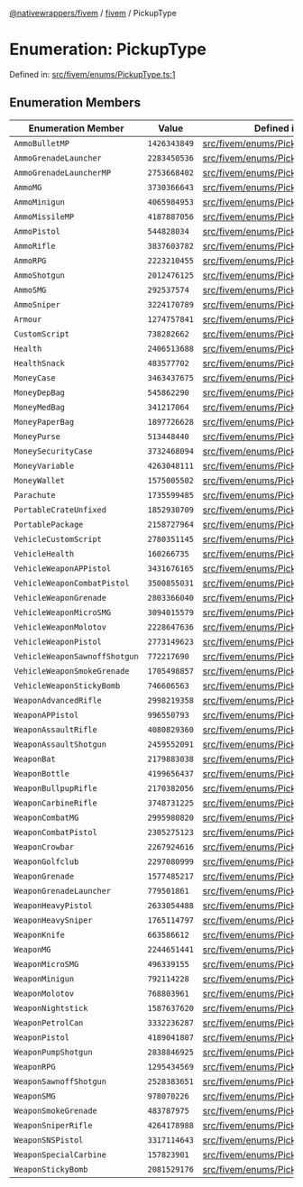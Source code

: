 [@nativewrappers/fivem](../../README.md) / [fivem](../README.md) / PickupType

# Enumeration: PickupType

Defined in: [src/fivem/enums/PickupType.ts:1](https://github.com/nativewrappers/nativewrappers/blob/b3515708998f90e7d7096e3fffccb36c69d6b942/src/fivem/enums/PickupType.ts#L1)

## Enumeration Members

| Enumeration Member | Value | Defined in |
| ------ | ------ | ------ |
| <a id="ammobulletmp"></a> `AmmoBulletMP` | `1426343849` | [src/fivem/enums/PickupType.ts:71](https://github.com/nativewrappers/nativewrappers/blob/b3515708998f90e7d7096e3fffccb36c69d6b942/src/fivem/enums/PickupType.ts#L71) |
| <a id="ammogrenadelauncher"></a> `AmmoGrenadeLauncher` | `2283450536` | [src/fivem/enums/PickupType.ts:67](https://github.com/nativewrappers/nativewrappers/blob/b3515708998f90e7d7096e3fffccb36c69d6b942/src/fivem/enums/PickupType.ts#L67) |
| <a id="ammogrenadelaunchermp"></a> `AmmoGrenadeLauncherMP` | `2753668402` | [src/fivem/enums/PickupType.ts:72](https://github.com/nativewrappers/nativewrappers/blob/b3515708998f90e7d7096e3fffccb36c69d6b942/src/fivem/enums/PickupType.ts#L72) |
| <a id="ammomg"></a> `AmmoMG` | `3730366643` | [src/fivem/enums/PickupType.ts:63](https://github.com/nativewrappers/nativewrappers/blob/b3515708998f90e7d7096e3fffccb36c69d6b942/src/fivem/enums/PickupType.ts#L63) |
| <a id="ammominigun"></a> `AmmoMinigun` | `4065984953` | [src/fivem/enums/PickupType.ts:69](https://github.com/nativewrappers/nativewrappers/blob/b3515708998f90e7d7096e3fffccb36c69d6b942/src/fivem/enums/PickupType.ts#L69) |
| <a id="ammomissilemp"></a> `AmmoMissileMP` | `4187887056` | [src/fivem/enums/PickupType.ts:70](https://github.com/nativewrappers/nativewrappers/blob/b3515708998f90e7d7096e3fffccb36c69d6b942/src/fivem/enums/PickupType.ts#L70) |
| <a id="ammopistol"></a> `AmmoPistol` | `544828034` | [src/fivem/enums/PickupType.ts:61](https://github.com/nativewrappers/nativewrappers/blob/b3515708998f90e7d7096e3fffccb36c69d6b942/src/fivem/enums/PickupType.ts#L61) |
| <a id="ammorifle"></a> `AmmoRifle` | `3837603782` | [src/fivem/enums/PickupType.ts:64](https://github.com/nativewrappers/nativewrappers/blob/b3515708998f90e7d7096e3fffccb36c69d6b942/src/fivem/enums/PickupType.ts#L64) |
| <a id="ammorpg"></a> `AmmoRPG` | `2223210455` | [src/fivem/enums/PickupType.ts:68](https://github.com/nativewrappers/nativewrappers/blob/b3515708998f90e7d7096e3fffccb36c69d6b942/src/fivem/enums/PickupType.ts#L68) |
| <a id="ammoshotgun"></a> `AmmoShotgun` | `2012476125` | [src/fivem/enums/PickupType.ts:65](https://github.com/nativewrappers/nativewrappers/blob/b3515708998f90e7d7096e3fffccb36c69d6b942/src/fivem/enums/PickupType.ts#L65) |
| <a id="ammosmg"></a> `AmmoSMG` | `292537574` | [src/fivem/enums/PickupType.ts:62](https://github.com/nativewrappers/nativewrappers/blob/b3515708998f90e7d7096e3fffccb36c69d6b942/src/fivem/enums/PickupType.ts#L62) |
| <a id="ammosniper"></a> `AmmoSniper` | `3224170789` | [src/fivem/enums/PickupType.ts:66](https://github.com/nativewrappers/nativewrappers/blob/b3515708998f90e7d7096e3fffccb36c69d6b942/src/fivem/enums/PickupType.ts#L66) |
| <a id="armour"></a> `Armour` | `1274757841` | [src/fivem/enums/PickupType.ts:9](https://github.com/nativewrappers/nativewrappers/blob/b3515708998f90e7d7096e3fffccb36c69d6b942/src/fivem/enums/PickupType.ts#L9) |
| <a id="customscript"></a> `CustomScript` | `738282662` | [src/fivem/enums/PickupType.ts:2](https://github.com/nativewrappers/nativewrappers/blob/b3515708998f90e7d7096e3fffccb36c69d6b942/src/fivem/enums/PickupType.ts#L2) |
| <a id="health"></a> `Health` | `2406513688` | [src/fivem/enums/PickupType.ts:7](https://github.com/nativewrappers/nativewrappers/blob/b3515708998f90e7d7096e3fffccb36c69d6b942/src/fivem/enums/PickupType.ts#L7) |
| <a id="healthsnack"></a> `HealthSnack` | `483577702` | [src/fivem/enums/PickupType.ts:8](https://github.com/nativewrappers/nativewrappers/blob/b3515708998f90e7d7096e3fffccb36c69d6b942/src/fivem/enums/PickupType.ts#L8) |
| <a id="moneycase"></a> `MoneyCase` | `3463437675` | [src/fivem/enums/PickupType.ts:10](https://github.com/nativewrappers/nativewrappers/blob/b3515708998f90e7d7096e3fffccb36c69d6b942/src/fivem/enums/PickupType.ts#L10) |
| <a id="moneydepbag"></a> `MoneyDepBag` | `545862290` | [src/fivem/enums/PickupType.ts:15](https://github.com/nativewrappers/nativewrappers/blob/b3515708998f90e7d7096e3fffccb36c69d6b942/src/fivem/enums/PickupType.ts#L15) |
| <a id="moneymedbag"></a> `MoneyMedBag` | `341217064` | [src/fivem/enums/PickupType.ts:13](https://github.com/nativewrappers/nativewrappers/blob/b3515708998f90e7d7096e3fffccb36c69d6b942/src/fivem/enums/PickupType.ts#L13) |
| <a id="moneypaperbag"></a> `MoneyPaperBag` | `1897726628` | [src/fivem/enums/PickupType.ts:17](https://github.com/nativewrappers/nativewrappers/blob/b3515708998f90e7d7096e3fffccb36c69d6b942/src/fivem/enums/PickupType.ts#L17) |
| <a id="moneypurse"></a> `MoneyPurse` | `513448440` | [src/fivem/enums/PickupType.ts:14](https://github.com/nativewrappers/nativewrappers/blob/b3515708998f90e7d7096e3fffccb36c69d6b942/src/fivem/enums/PickupType.ts#L14) |
| <a id="moneysecuritycase"></a> `MoneySecurityCase` | `3732468094` | [src/fivem/enums/PickupType.ts:11](https://github.com/nativewrappers/nativewrappers/blob/b3515708998f90e7d7096e3fffccb36c69d6b942/src/fivem/enums/PickupType.ts#L11) |
| <a id="moneyvariable"></a> `MoneyVariable` | `4263048111` | [src/fivem/enums/PickupType.ts:12](https://github.com/nativewrappers/nativewrappers/blob/b3515708998f90e7d7096e3fffccb36c69d6b942/src/fivem/enums/PickupType.ts#L12) |
| <a id="moneywallet"></a> `MoneyWallet` | `1575005502` | [src/fivem/enums/PickupType.ts:16](https://github.com/nativewrappers/nativewrappers/blob/b3515708998f90e7d7096e3fffccb36c69d6b942/src/fivem/enums/PickupType.ts#L16) |
| <a id="parachute"></a> `Parachute` | `1735599485` | [src/fivem/enums/PickupType.ts:4](https://github.com/nativewrappers/nativewrappers/blob/b3515708998f90e7d7096e3fffccb36c69d6b942/src/fivem/enums/PickupType.ts#L4) |
| <a id="portablecrateunfixed"></a> `PortableCrateUnfixed` | `1852930709` | [src/fivem/enums/PickupType.ts:6](https://github.com/nativewrappers/nativewrappers/blob/b3515708998f90e7d7096e3fffccb36c69d6b942/src/fivem/enums/PickupType.ts#L6) |
| <a id="portablepackage"></a> `PortablePackage` | `2158727964` | [src/fivem/enums/PickupType.ts:5](https://github.com/nativewrappers/nativewrappers/blob/b3515708998f90e7d7096e3fffccb36c69d6b942/src/fivem/enums/PickupType.ts#L5) |
| <a id="vehiclecustomscript"></a> `VehicleCustomScript` | `2780351145` | [src/fivem/enums/PickupType.ts:3](https://github.com/nativewrappers/nativewrappers/blob/b3515708998f90e7d7096e3fffccb36c69d6b942/src/fivem/enums/PickupType.ts#L3) |
| <a id="vehiclehealth"></a> `VehicleHealth` | `160266735` | [src/fivem/enums/PickupType.ts:60](https://github.com/nativewrappers/nativewrappers/blob/b3515708998f90e7d7096e3fffccb36c69d6b942/src/fivem/enums/PickupType.ts#L60) |
| <a id="vehicleweaponappistol"></a> `VehicleWeaponAPPistol` | `3431676165` | [src/fivem/enums/PickupType.ts:53](https://github.com/nativewrappers/nativewrappers/blob/b3515708998f90e7d7096e3fffccb36c69d6b942/src/fivem/enums/PickupType.ts#L53) |
| <a id="vehicleweaponcombatpistol"></a> `VehicleWeaponCombatPistol` | `3500855031` | [src/fivem/enums/PickupType.ts:52](https://github.com/nativewrappers/nativewrappers/blob/b3515708998f90e7d7096e3fffccb36c69d6b942/src/fivem/enums/PickupType.ts#L52) |
| <a id="vehicleweapongrenade"></a> `VehicleWeaponGrenade` | `2803366040` | [src/fivem/enums/PickupType.ts:56](https://github.com/nativewrappers/nativewrappers/blob/b3515708998f90e7d7096e3fffccb36c69d6b942/src/fivem/enums/PickupType.ts#L56) |
| <a id="vehicleweaponmicrosmg"></a> `VehicleWeaponMicroSMG` | `3094015579` | [src/fivem/enums/PickupType.ts:54](https://github.com/nativewrappers/nativewrappers/blob/b3515708998f90e7d7096e3fffccb36c69d6b942/src/fivem/enums/PickupType.ts#L54) |
| <a id="vehicleweaponmolotov"></a> `VehicleWeaponMolotov` | `2228647636` | [src/fivem/enums/PickupType.ts:59](https://github.com/nativewrappers/nativewrappers/blob/b3515708998f90e7d7096e3fffccb36c69d6b942/src/fivem/enums/PickupType.ts#L59) |
| <a id="vehicleweaponpistol"></a> `VehicleWeaponPistol` | `2773149623` | [src/fivem/enums/PickupType.ts:51](https://github.com/nativewrappers/nativewrappers/blob/b3515708998f90e7d7096e3fffccb36c69d6b942/src/fivem/enums/PickupType.ts#L51) |
| <a id="vehicleweaponsawnoffshotgun"></a> `VehicleWeaponSawnoffShotgun` | `772217690` | [src/fivem/enums/PickupType.ts:55](https://github.com/nativewrappers/nativewrappers/blob/b3515708998f90e7d7096e3fffccb36c69d6b942/src/fivem/enums/PickupType.ts#L55) |
| <a id="vehicleweaponsmokegrenade"></a> `VehicleWeaponSmokeGrenade` | `1705498857` | [src/fivem/enums/PickupType.ts:57](https://github.com/nativewrappers/nativewrappers/blob/b3515708998f90e7d7096e3fffccb36c69d6b942/src/fivem/enums/PickupType.ts#L57) |
| <a id="vehicleweaponstickybomb"></a> `VehicleWeaponStickyBomb` | `746606563` | [src/fivem/enums/PickupType.ts:58](https://github.com/nativewrappers/nativewrappers/blob/b3515708998f90e7d7096e3fffccb36c69d6b942/src/fivem/enums/PickupType.ts#L58) |
| <a id="weaponadvancedrifle"></a> `WeaponAdvancedRifle` | `2998219358` | [src/fivem/enums/PickupType.ts:29](https://github.com/nativewrappers/nativewrappers/blob/b3515708998f90e7d7096e3fffccb36c69d6b942/src/fivem/enums/PickupType.ts#L29) |
| <a id="weaponappistol"></a> `WeaponAPPistol` | `996550793` | [src/fivem/enums/PickupType.ts:20](https://github.com/nativewrappers/nativewrappers/blob/b3515708998f90e7d7096e3fffccb36c69d6b942/src/fivem/enums/PickupType.ts#L20) |
| <a id="weaponassaultrifle"></a> `WeaponAssaultRifle` | `4080829360` | [src/fivem/enums/PickupType.ts:27](https://github.com/nativewrappers/nativewrappers/blob/b3515708998f90e7d7096e3fffccb36c69d6b942/src/fivem/enums/PickupType.ts#L27) |
| <a id="weaponassaultshotgun"></a> `WeaponAssaultShotgun` | `2459552091` | [src/fivem/enums/PickupType.ts:34](https://github.com/nativewrappers/nativewrappers/blob/b3515708998f90e7d7096e3fffccb36c69d6b942/src/fivem/enums/PickupType.ts#L34) |
| <a id="weaponbat"></a> `WeaponBat` | `2179883038` | [src/fivem/enums/PickupType.ts:47](https://github.com/nativewrappers/nativewrappers/blob/b3515708998f90e7d7096e3fffccb36c69d6b942/src/fivem/enums/PickupType.ts#L47) |
| <a id="weaponbottle"></a> `WeaponBottle` | `4199656437` | [src/fivem/enums/PickupType.ts:50](https://github.com/nativewrappers/nativewrappers/blob/b3515708998f90e7d7096e3fffccb36c69d6b942/src/fivem/enums/PickupType.ts#L50) |
| <a id="weaponbullpuprifle"></a> `WeaponBullpupRifle` | `2170382056` | [src/fivem/enums/PickupType.ts:31](https://github.com/nativewrappers/nativewrappers/blob/b3515708998f90e7d7096e3fffccb36c69d6b942/src/fivem/enums/PickupType.ts#L31) |
| <a id="weaponcarbinerifle"></a> `WeaponCarbineRifle` | `3748731225` | [src/fivem/enums/PickupType.ts:28](https://github.com/nativewrappers/nativewrappers/blob/b3515708998f90e7d7096e3fffccb36c69d6b942/src/fivem/enums/PickupType.ts#L28) |
| <a id="weaponcombatmg"></a> `WeaponCombatMG` | `2995980820` | [src/fivem/enums/PickupType.ts:26](https://github.com/nativewrappers/nativewrappers/blob/b3515708998f90e7d7096e3fffccb36c69d6b942/src/fivem/enums/PickupType.ts#L26) |
| <a id="weaponcombatpistol"></a> `WeaponCombatPistol` | `2305275123` | [src/fivem/enums/PickupType.ts:19](https://github.com/nativewrappers/nativewrappers/blob/b3515708998f90e7d7096e3fffccb36c69d6b942/src/fivem/enums/PickupType.ts#L19) |
| <a id="weaponcrowbar"></a> `WeaponCrowbar` | `2267924616` | [src/fivem/enums/PickupType.ts:48](https://github.com/nativewrappers/nativewrappers/blob/b3515708998f90e7d7096e3fffccb36c69d6b942/src/fivem/enums/PickupType.ts#L48) |
| <a id="weapongolfclub"></a> `WeaponGolfclub` | `2297080999` | [src/fivem/enums/PickupType.ts:49](https://github.com/nativewrappers/nativewrappers/blob/b3515708998f90e7d7096e3fffccb36c69d6b942/src/fivem/enums/PickupType.ts#L49) |
| <a id="weapongrenade"></a> `WeaponGrenade` | `1577485217` | [src/fivem/enums/PickupType.ts:40](https://github.com/nativewrappers/nativewrappers/blob/b3515708998f90e7d7096e3fffccb36c69d6b942/src/fivem/enums/PickupType.ts#L40) |
| <a id="weapongrenadelauncher"></a> `WeaponGrenadeLauncher` | `779501861` | [src/fivem/enums/PickupType.ts:37](https://github.com/nativewrappers/nativewrappers/blob/b3515708998f90e7d7096e3fffccb36c69d6b942/src/fivem/enums/PickupType.ts#L37) |
| <a id="weaponheavypistol"></a> `WeaponHeavyPistol` | `2633054488` | [src/fivem/enums/PickupType.ts:22](https://github.com/nativewrappers/nativewrappers/blob/b3515708998f90e7d7096e3fffccb36c69d6b942/src/fivem/enums/PickupType.ts#L22) |
| <a id="weaponheavysniper"></a> `WeaponHeavySniper` | `1765114797` | [src/fivem/enums/PickupType.ts:36](https://github.com/nativewrappers/nativewrappers/blob/b3515708998f90e7d7096e3fffccb36c69d6b942/src/fivem/enums/PickupType.ts#L36) |
| <a id="weaponknife"></a> `WeaponKnife` | `663586612` | [src/fivem/enums/PickupType.ts:45](https://github.com/nativewrappers/nativewrappers/blob/b3515708998f90e7d7096e3fffccb36c69d6b942/src/fivem/enums/PickupType.ts#L45) |
| <a id="weaponmg"></a> `WeaponMG` | `2244651441` | [src/fivem/enums/PickupType.ts:25](https://github.com/nativewrappers/nativewrappers/blob/b3515708998f90e7d7096e3fffccb36c69d6b942/src/fivem/enums/PickupType.ts#L25) |
| <a id="weaponmicrosmg"></a> `WeaponMicroSMG` | `496339155` | [src/fivem/enums/PickupType.ts:23](https://github.com/nativewrappers/nativewrappers/blob/b3515708998f90e7d7096e3fffccb36c69d6b942/src/fivem/enums/PickupType.ts#L23) |
| <a id="weaponminigun"></a> `WeaponMinigun` | `792114228` | [src/fivem/enums/PickupType.ts:39](https://github.com/nativewrappers/nativewrappers/blob/b3515708998f90e7d7096e3fffccb36c69d6b942/src/fivem/enums/PickupType.ts#L39) |
| <a id="weaponmolotov"></a> `WeaponMolotov` | `768803961` | [src/fivem/enums/PickupType.ts:43](https://github.com/nativewrappers/nativewrappers/blob/b3515708998f90e7d7096e3fffccb36c69d6b942/src/fivem/enums/PickupType.ts#L43) |
| <a id="weaponnightstick"></a> `WeaponNightstick` | `1587637620` | [src/fivem/enums/PickupType.ts:46](https://github.com/nativewrappers/nativewrappers/blob/b3515708998f90e7d7096e3fffccb36c69d6b942/src/fivem/enums/PickupType.ts#L46) |
| <a id="weaponpetrolcan"></a> `WeaponPetrolCan` | `3332236287` | [src/fivem/enums/PickupType.ts:44](https://github.com/nativewrappers/nativewrappers/blob/b3515708998f90e7d7096e3fffccb36c69d6b942/src/fivem/enums/PickupType.ts#L44) |
| <a id="weaponpistol"></a> `WeaponPistol` | `4189041807` | [src/fivem/enums/PickupType.ts:18](https://github.com/nativewrappers/nativewrappers/blob/b3515708998f90e7d7096e3fffccb36c69d6b942/src/fivem/enums/PickupType.ts#L18) |
| <a id="weaponpumpshotgun"></a> `WeaponPumpShotgun` | `2838846925` | [src/fivem/enums/PickupType.ts:32](https://github.com/nativewrappers/nativewrappers/blob/b3515708998f90e7d7096e3fffccb36c69d6b942/src/fivem/enums/PickupType.ts#L32) |
| <a id="weaponrpg"></a> `WeaponRPG` | `1295434569` | [src/fivem/enums/PickupType.ts:38](https://github.com/nativewrappers/nativewrappers/blob/b3515708998f90e7d7096e3fffccb36c69d6b942/src/fivem/enums/PickupType.ts#L38) |
| <a id="weaponsawnoffshotgun"></a> `WeaponSawnoffShotgun` | `2528383651` | [src/fivem/enums/PickupType.ts:33](https://github.com/nativewrappers/nativewrappers/blob/b3515708998f90e7d7096e3fffccb36c69d6b942/src/fivem/enums/PickupType.ts#L33) |
| <a id="weaponsmg"></a> `WeaponSMG` | `978070226` | [src/fivem/enums/PickupType.ts:24](https://github.com/nativewrappers/nativewrappers/blob/b3515708998f90e7d7096e3fffccb36c69d6b942/src/fivem/enums/PickupType.ts#L24) |
| <a id="weaponsmokegrenade"></a> `WeaponSmokeGrenade` | `483787975` | [src/fivem/enums/PickupType.ts:42](https://github.com/nativewrappers/nativewrappers/blob/b3515708998f90e7d7096e3fffccb36c69d6b942/src/fivem/enums/PickupType.ts#L42) |
| <a id="weaponsniperrifle"></a> `WeaponSniperRifle` | `4264178988` | [src/fivem/enums/PickupType.ts:35](https://github.com/nativewrappers/nativewrappers/blob/b3515708998f90e7d7096e3fffccb36c69d6b942/src/fivem/enums/PickupType.ts#L35) |
| <a id="weaponsnspistol"></a> `WeaponSNSPistol` | `3317114643` | [src/fivem/enums/PickupType.ts:21](https://github.com/nativewrappers/nativewrappers/blob/b3515708998f90e7d7096e3fffccb36c69d6b942/src/fivem/enums/PickupType.ts#L21) |
| <a id="weaponspecialcarbine"></a> `WeaponSpecialCarbine` | `157823901` | [src/fivem/enums/PickupType.ts:30](https://github.com/nativewrappers/nativewrappers/blob/b3515708998f90e7d7096e3fffccb36c69d6b942/src/fivem/enums/PickupType.ts#L30) |
| <a id="weaponstickybomb"></a> `WeaponStickyBomb` | `2081529176` | [src/fivem/enums/PickupType.ts:41](https://github.com/nativewrappers/nativewrappers/blob/b3515708998f90e7d7096e3fffccb36c69d6b942/src/fivem/enums/PickupType.ts#L41) |
